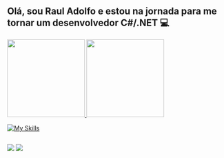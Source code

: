 ## Olá, sou Raul Adolfo e estou na jornada para me tornar um desenvolvedor C#/.NET 💻
 <div>
  <a href="https://github.com/RaulAdolfo">
  <img height="180em" src="https://github-readme-stats.vercel.app/api?username=RaulAdolfo&show_icons=true&theme=dracula&include_all_commits=true&count_private=true"/>
  <img height="180em" src="https://github-readme-stats.vercel.app/api/top-langs/?username=RaulAdolfo&layout=compact&langs_count=16&theme=dracula"/>
</div>

  [![My Skills](https://skillicons.dev/icons?i=cs,dotnet,js,html,css)](https://skillicons.dev)
  ##
 
<div> 
   <a href="https://www.linkedin.com/in/raul-c%C3%A9sar-adolfo-b19997225/" target="_blank"><img src="https://img.shields.io/badge/-LinkedIn-%230077B5?style=for-the-badge&logo=linkedin&logoColor=white" target="_blank"></a>
   <a href = "mailto:raulcesara@gmail.com"><img src="https://img.shields.io/badge/-Gmail-%23333?style=for-the-badge&logo=gmail&logoColor=white" target="_blank"></a>
  
</div>
